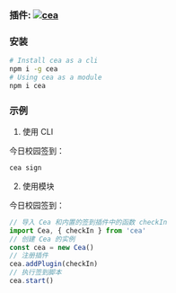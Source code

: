### 插件: <a align="center" href="https://www.npmjs.com/package/cea"><img alt="cea" src="https://img.shields.io/npm/v/cea?style=social&label=cea"></a>

### 安装

```bash
# Install cea as a cli
npm i -g cea
# Using cea as a module
npm i cea
```

### 示例

1. 使用 CLI

今日校园签到：

```bash
cea sign
```

2. 使用模块

今日校园签到：

```ts
// 导入 Cea 和内置的签到插件中的函数 checkIn
import Cea, { checkIn } from 'cea'
// 创建 Cea 的实例
const cea = new Cea()
// 注册插件
cea.addPlugin(checkIn)
// 执行签到脚本
cea.start()
```

